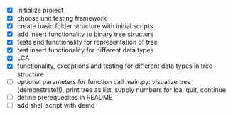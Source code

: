 - [x] initialize project
- [x] choose unit testing framework
- [x] create basic folder structure with initial scripts
- [x] add insert functionality to binary tree structure
- [x] tests and functionality for representation of tree
- [x] test insert functionality for different data types
- [x] LCA
- [x] functionality, exceptions and testing for different data types in tree structure
- [ ] optional parameters for function call main.py: visualize tree (demonstrate!!), print tree as list, supply numbers for lca, quit, continue
- [ ] define prerequesites in README
- [ ] add shell script with demo 
